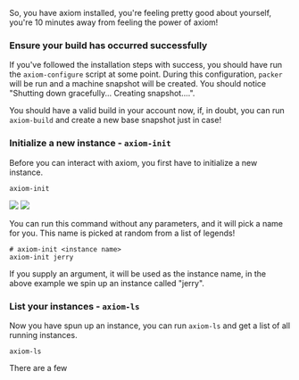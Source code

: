 So, you have axiom installed, you're feeling pretty good about yourself, you're 10 minutes away from feeling the power of axiom!

### Ensure your build has occurred successfully
If you've followed the installation steps with success, you should have run the `axiom-configure` script at some point. During this configuration, `packer` will be run and a machine snapshot will be created. You should notice "Shutting down gracefully... Creating snapshot....".

You should have a valid build in your account now, if, in doubt, you can run `axiom-build` and create a new base snapshot just in case!

### Initialize a new instance - `axiom-init`
Before you can interact with axiom, you first have to initialize a new instance. 

```
axiom-init
```
![](https://i.imgur.com/LxpPyG3.png)
![](https://i.imgur.com/b7yr8FP.png)

You can run this command without any parameters, and it will pick a name for you. This name is picked at random from a list of legends!

```
# axiom-init <instance name>
axiom-init jerry
```

If you supply an argument, it will be used as the instance name, in the above example we spin up an instance called "jerry".

### List your instances -  `axiom-ls`

Now you have spun up an instance, you can run `axiom-ls` and get a list of all running instances.

```
axiom-ls
```



There are a few 
